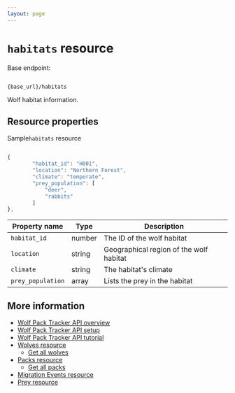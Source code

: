 ```yaml
---
layout: page
---
```


# `habitats` resource

Base endpoint:

```shell

{base_url}/habitats
```

Wolf habitat information.

## Resource properties

Sample`habitats` resource

```js

{
        "habitat_id": "H001",
        "location": "Northern Forest",
        "climate": "temperate",
        "prey_population": [
            "deer",
            "rabbits"
        ]
},
```

| Property name | Type | Description |
| ------------- | ----------- | ----------- |
| `habitat_id` | number | The ID of the wolf habitat|
| `location` | string | Geographical region of the wolf habitat|
| `climate` | string | The habitat's climate|
| `prey_population` | array | Lists the prey in the habitat|

## More information

* [Wolf Pack Tracker API overview](index.md)
* [Wolf Pack Tracker API setup](getting-started.md)
* [Wolf Pack Tracker API tutorial](tutorials/tutorials.md)
* [Wolves resource](api/wolves.md)
    * [Get all wolves](api/wolves-get-all.md)
* [Packs resource](api/packs.md)
    * [Get all packs](api/packs-get-all.md)
* [Migration Events resource](api/migration-events.md)
* [Prey resource](api/prey.md)
